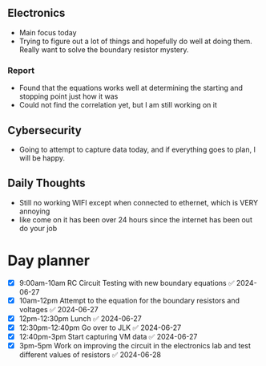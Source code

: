 ## Electronics
- Main focus today
- Trying to figure out a lot of things and hopefully do well at doing them. Really want to solve the boundary resistor mystery.

### Report
- Found that the equations works well at determining the starting and stopping point just how it was
- Could not find the correlation yet, but I am still working on it

## Cybersecurity
- Going to attempt to capture data today, and if everything goes to plan, I will be happy.

## Daily Thoughts
- Still no working WIFI except when connected to ethernet, which is VERY annoying
- like come on it has been over 24 hours since the internet has been out do your job

# Day planner
- [x] 9:00am-10am RC Circuit Testing with new boundary equations ✅ 2024-06-27
- [x] 10am-12pm Attempt to the equation for the boundary resistors and voltages ✅ 2024-06-27
- [x] 12pm-12:30pm Lunch ✅ 2024-06-27
- [x] 12:30pm-12:40pm Go over to JLK ✅ 2024-06-27
- [x] 12:40pm-3pm Start capturing VM data ✅ 2024-06-27
- [x] 3pm-5pm Work on improving the circuit in the electronics lab and test different values of resistors ✅ 2024-06-28